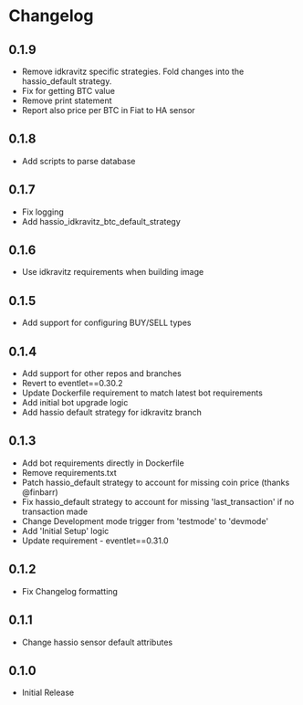 # Changelog

## 0.1.9

- Remove idkravitz specific strategies. Fold changes into the hassio_default strategy.
- Fix for getting BTC value
- Remove print statement
- Report also price per BTC in Fiat to HA sensor

## 0.1.8

- Add scripts to parse database

## 0.1.7

- Fix logging
- Add hassio_idkravitz_btc_default_strategy

## 0.1.6

- Use idkravitz requirements when building image

## 0.1.5

- Add support for configuring BUY/SELL types

## 0.1.4

- Add support for other repos and branches
- Revert to eventlet==0.30.2
- Update Dockerfile requirement to match latest bot requirements
- Add initial bot upgrade logic
- Add hassio default strategy for idkravitz branch

## 0.1.3

- Add bot requirements directly in Dockerfile
- Remove requirements.txt
- Patch hassio_default strategy to account for missing coin price (thanks @finbarr)
- Fix hassio_default strategy to account for missing 'last_transaction' if no transaction made
- Change Development mode trigger from 'testmode' to 'devmode'
- Add 'Initial Setup' logic
- Update requirement - eventlet==0.31.0

## 0.1.2

- Fix Changelog formatting

## 0.1.1

- Change hassio sensor default attributes

## 0.1.0

- Initial Release
